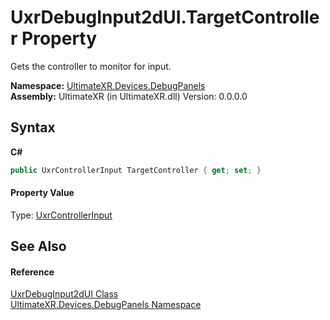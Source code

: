 # UxrDebugInput2dUI.TargetController Property 
 

Gets the controller to monitor for input.

**Namespace:**&nbsp;<a href="N_UltimateXR_Devices_DebugPanels">UltimateXR.Devices.DebugPanels</a><br />**Assembly:**&nbsp;UltimateXR (in UltimateXR.dll) Version: 0.0.0.0

## Syntax

**C#**<br />
``` C#
public UxrControllerInput TargetController { get; set; }
```


#### Property Value
Type: <a href="T_UltimateXR_Devices_UxrControllerInput">UxrControllerInput</a>

## See Also


#### Reference
<a href="T_UltimateXR_Devices_DebugPanels_UxrDebugInput2dUI">UxrDebugInput2dUI Class</a><br /><a href="N_UltimateXR_Devices_DebugPanels">UltimateXR.Devices.DebugPanels Namespace</a><br />